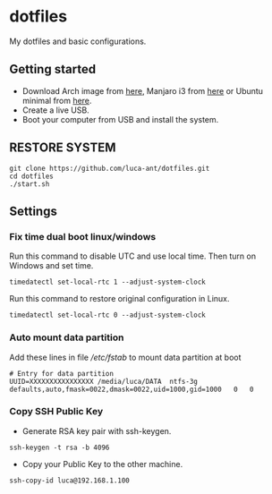 # dotfiles
My dotfiles and basic configurations.

## Getting started
* Download Arch image from [here](https://www.archlinux.org/download/), Manjaro i3 from [here](https://manjaro.org/download/community/i3/) or Ubuntu minimal from [here](https://wiki.ubuntu-it.org/Installazione/CdMinimale).
* Create a live USB.
* Boot your computer from USB and install the system.

## **RESTORE SYSTEM**

```
git clone https://github.com/luca-ant/dotfiles.git
cd dotfiles
./start.sh
```

## Settings

### Fix time dual boot linux/windows
Run this command to disable UTC and use local time. Then turn on Windows and set time.
```
timedatectl set-local-rtc 1 --adjust-system-clock
```

Run this command to restore original configuration in Linux.
```
timedatectl set-local-rtc 0 --adjust-system-clock
```

### Auto mount data partition
Add these lines in file */etc/fstab* to mount data partition at boot
```
# Entry for data partition
UUID=XXXXXXXXXXXXXXXX /media/luca/DATA	ntfs-3g	defaults,auto,fmask=0022,dmask=0022,uid=1000,gid=1000	0	0
```

### Copy SSH Public Key

* Generate RSA key pair with ssh-keygen.
```
ssh-keygen -t rsa -b 4096
```
* Copy your Public Key to the other machine.
```
ssh-copy-id luca@192.168.1.100
```

